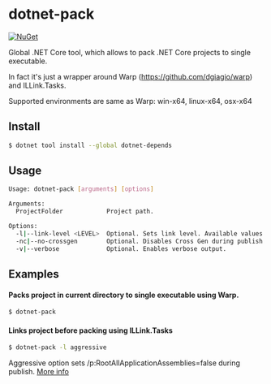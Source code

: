 dotnet-pack
================


[![NuGet][main-nuget-badge]][main-nuget]

[main-nuget]: https://www.nuget.org/packages/dotnet-pack/
[main-nuget-badge]: https://img.shields.io/nuget/v/dotnet-pack.svg?style=flat-square&label=nuget

Global .NET Core tool, which allows to pack .NET Core projects to single executable. 

In fact it's just a wrapper around Warp (https://github.com/dgiagio/warp) and ILLink.Tasks.

Supported environments are same as Warp: win-x64, linux-x64, osx-x64

## Install


```bash
$ dotnet tool install --global dotnet-depends
```

## Usage

```bash
Usage: dotnet-pack [arguments] [options]

Arguments:
  ProjectFolder            Project path.

Options:
  -l|--link-level <LEVEL>  Optional. Sets link level. Available values: Normal, Aggressive.
  -nc|--no-crossgen        Optional. Disables Cross Gen during publish when linker is enabled. Sometimes required for linker to work. See issue: https://github.com/mono/linker/issues/314
  -v|--verbose             Optional. Enables verbose output.
```

## Examples

#### Packs project in current directory to single executable using Warp.
```bash
$ dotnet-pack 
```

#### Links project before packing using ILLink.Tasks
```bash
$ dotnet-pack -l aggressive
```

Aggressive option sets /p:RootAllApplicationAssemblies=false during publish. [More info](https://github.com/mono/linker/blob/fbe310a0c018ddcd701fe9ff91aa61ec6c026221/corebuild/README.md#options) 
